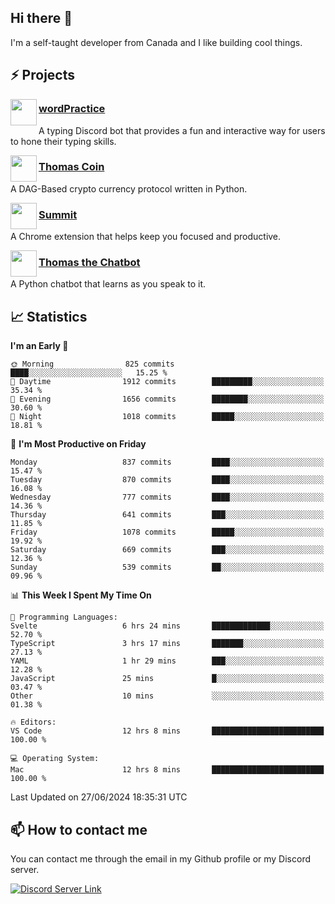 <h2>Hi there 👋</h2>

<p>I'm a self-taught developer from Canada and I like building cool things.</p>

<h2>⚡ Projects</h2>

<img align="left" src="https://i.imgur.com/BIzs17V.png" width="42" height="42" />
<h3><a target="_blank" href="https://wordpractice.principle.sh/">wordPractice</a></h3>
<p>A typing Discord bot that provides a fun and interactive way for users to hone their typing skills.</p>

<img align="left" src="https://i.imgur.com/4FdQpgN.png" width="42" height="42" />
<h3><a href="https://github.com/principle105/thomas-coin">Thomas Coin</a></h3>
<p>A DAG-Based crypto currency protocol written in Python.</p>

<img align="left" src="https://i.imgur.com/Ly8Atho.png" width="42" height="42" />
<h3><a href="https://summit.sh/">Summit</a></h3>
<p>A Chrome extension that helps keep you focused and productive.</p>

<img align="left" src="https://i.imgur.com/hA9YF2s.png" width="42" height="42" />
<h3><a href="https://github.com/principle105/thomasthechatbot">Thomas the Chatbot</a></h3>
<p>A Python chatbot that learns as you speak to it.</p>

<h2>📈 Statistics</h2>

<!--START_SECTION:waka-->
**I'm an Early 🐤** 

```text
🌞 Morning                825 commits         ████░░░░░░░░░░░░░░░░░░░░░   15.25 % 
🌆 Daytime                1912 commits        █████████░░░░░░░░░░░░░░░░   35.34 % 
🌃 Evening                1656 commits        ████████░░░░░░░░░░░░░░░░░   30.60 % 
🌙 Night                  1018 commits        █████░░░░░░░░░░░░░░░░░░░░   18.81 % 
```
📅 **I'm Most Productive on Friday** 

```text
Monday                   837 commits         ████░░░░░░░░░░░░░░░░░░░░░   15.47 % 
Tuesday                  870 commits         ████░░░░░░░░░░░░░░░░░░░░░   16.08 % 
Wednesday                777 commits         ████░░░░░░░░░░░░░░░░░░░░░   14.36 % 
Thursday                 641 commits         ███░░░░░░░░░░░░░░░░░░░░░░   11.85 % 
Friday                   1078 commits        █████░░░░░░░░░░░░░░░░░░░░   19.92 % 
Saturday                 669 commits         ███░░░░░░░░░░░░░░░░░░░░░░   12.36 % 
Sunday                   539 commits         ██░░░░░░░░░░░░░░░░░░░░░░░   09.96 % 
```


📊 **This Week I Spent My Time On** 

```text
💬 Programming Languages: 
Svelte                   6 hrs 24 mins       █████████████░░░░░░░░░░░░   52.70 % 
TypeScript               3 hrs 17 mins       ███████░░░░░░░░░░░░░░░░░░   27.13 % 
YAML                     1 hr 29 mins        ███░░░░░░░░░░░░░░░░░░░░░░   12.28 % 
JavaScript               25 mins             █░░░░░░░░░░░░░░░░░░░░░░░░   03.47 % 
Other                    10 mins             ░░░░░░░░░░░░░░░░░░░░░░░░░   01.38 % 

🔥 Editors: 
VS Code                  12 hrs 8 mins       █████████████████████████   100.00 % 

💻 Operating System: 
Mac                      12 hrs 8 mins       █████████████████████████   100.00 % 
```


 Last Updated on 27/06/2024 18:35:31 UTC
<!--END_SECTION:waka-->

<h2>📫 How to contact me</h2>

You can contact me through the email in my Github profile or my Discord server.

[![Discord Server Link](https://dcbadge.vercel.app/api/server/DHnk46C)](https://discord.gg/DHnk46C)

